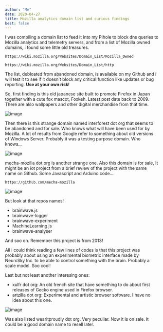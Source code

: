 ```yaml
---
author: "Me"
date: 2020-04-27
title: Mozilla analytics domain list and curious findings
best: false
---
```


I was compiling a domain list to feed it into my Pihole to block dns queries to Mozilla analytics and telemetry servers, and from a list of Mozilla owned domains, i found some little old treasures. 

```
https://wiki.mozilla.org/Websites/Domain_List/Mozilla_Owned

https://wiki.mozilla.org/Websites/Domain_List/http
```
The list, debloated from abandoned domain, is available on my Github and i will test it to see if it doesn't block any critical function like updates or bug reporting.
**Use at your own risk!**


So, first finding is this old japanese site built to promote Firefox in Japan together with a cute fox mascot, Foxkeh.
Latest post date back to 2009. 
There are also wallpapers and other digital merchandise from that time.

![image](/img/fox.png)

Then there is this strange domain named interforest dot org that seems to be abandoned and for sale. 
Who knows what will have been used for by Mozilla.
A lot of results from Google refer to something about old versions of Windows Server.
Probably it was a testing purpose domain. Who knows...

![image](/img/fox2.png)

mecha-mozilla dot org is another strange one. Also this domain is for sale, 
It might be an iot project from a brief review of the project with the same name on Github. 
Some Javascript and Arduino code...

```
https://github.com/mecha-mozilla
```
![image](/img/fox3.png)

But look at that repos names!

- brainwave.js 
- brainwave-logger
- brainwave-experiment
- MachineLearning.js
- brainwave-analyser

And soo on. Remember this project is from 2013!

All i could think reading a few lines of codes is that this project was probably about using an experimental biometric interface made by NeuroSky Inc. to be able to control something with the brain. Probably a scale model.
Soo cool!

Last but not least another interesing ones:

- xulfr dot org: An old french site that have something to do about first releases of Gecko engine used in Firefox browser.
- artzilla dot org: Experimental and artistic browser software. I have no idea about this one.

![image](/img/fox4.jpg)

Was also listed wearitproudly dot org. Very peculiar. Now it is on sale. It could be a good domain name to resell later.
